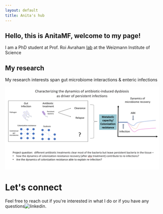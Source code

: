 ```yaml
---
layout: default
title: Anita's hub
---
```


## Hello, this is AnitaMF, welcome to my page!

I am a PhD student at Prof. Roi Avraham [lab](https://www.weizmann.ac.il/dept/irb/avraham/avraham-lab-homepage) at the Weizmann Institute of Science 

## My research 
My research interests span gut microbiome interactions & enteric infections

![](/projectQuestion.PNG)

# Let's connect 
Feel free to reach out if you're interested in what I do or if you have any questions![linkedin](https://www.linkedin.com/in/ana-mejia-fleisacher-546113290/).
